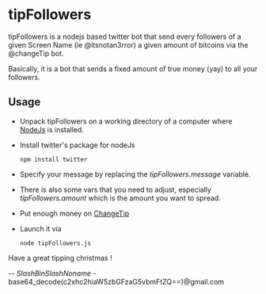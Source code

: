 # tipFollowers 

tipFollowers is a nodejs based twitter bot that send every followers of a given Screen Name (ie @itsnotan3rror) a given amount of bitcoins via the @changeTip bot.

Basically, it is a bot that sends a fixed amount of true money (yay) to all your followers.

## Usage

* Unpack tipFollowers on a working directory of a computer where [NodeJs](https://nodejs.org) is installed.
* Install twitter's package for nodeJs

      npm install twitter
      
* Specify your message by replacing the _tipFollowers.message_ variable.
* There is also some vars that you need to adjust, especially _tipFollowers.amount_ which is the amount you want to spread. 
* Put enough money on [ChangeTip](https://www.changetip.com)
* Launch it via

      node tipFollowers.js
    
Have a great tipping christmas !



-- _SlashBinSlashNoname_ - base64_decode(c2xhc2hiaW5zbGFzaG5vbmFtZQ==)@gmail.com